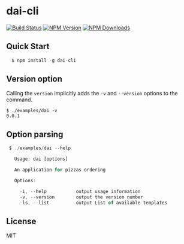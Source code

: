 # dai-cli
[![Build Status](https://api.travis-ci.org/tj/commander.js.svg?branch=master)](http://travis-ci.org/tj/commander.js)
[![NPM Version](http://img.shields.io/npm/v/commander.svg?style=flat)](https://www.npmjs.org/package/commander)
[![NPM Downloads](https://img.shields.io/npm/dm/commander.svg?style=flat)](https://npmcharts.com/compare/commander?minimal=true)
## Quick Start

```js
  $ npm install -g dai-cli
```
## Version option

Calling the `version` implicitly adds the `-v` and `--version` options to the command.

    $ ./examples/dai -v
    0.0.1

## Option parsing


```js
 $ ./examples/dai --help

   Usage: dai [options]

   An application for pizzas ordering

   Options:

     -i, --help           output usage information
     -v, --version        output the version number
     -ls, --list          output List of available templates
```

## License

MIT
